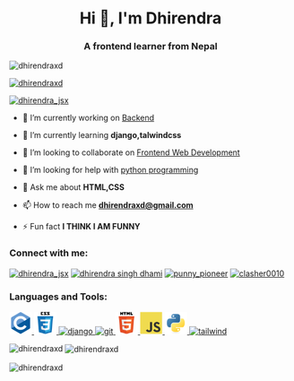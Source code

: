 <h1 align="center">Hi 👋, I'm Dhirendra</h1>
<h3 align="center"> A frontend learner  from Nepal</h3>

<p align="left"> <img src="https://komarev.com/ghpvc/?username=dhirendraxd&label=Profile%20views&color=0e75b6&style=flat" alt="dhirendraxd" /> </p>

<p align="left"> <a href="https://github.com/ryo-ma/github-profile-trophy"><img src="https://github-profile-trophy.vercel.app/?username=dhirendraxd" alt="dhirendraxd" /></a> </p>

<p align="left"> <a href="https://twitter.com/dhirendra_jsx" target="blank"><img src="https://img.shields.io/twitter/follow/dhirendra_jsx?logo=twitter&style=for-the-badge" alt="dhirendra_jsx" /></a> </p>

- 🔭 I’m currently working on [Backend](https://github.com/dhirendraxd/Django..git)

- 🌱 I’m currently learning **django,talwindcss**

- 👯 I’m looking to collaborate on [Frontend Web Development](https://github.com/dhirendraxd/Frontend-Project.git)

- 🤝 I’m looking for help with [python programming](https://github.com/dhirendraxd/Django..git)

- 💬 Ask me about **HTML,CSS**

- 📫 How to reach me **dhirendraxd@gmail.com**

- ⚡ Fun fact **I THINK I AM FUNNY**

<h3 align="left">Connect with me:</h3>
<p align="left">
<a href="https://twitter.com/dhirendra_jsx" target="blank"><img align="center" src="https://raw.githubusercontent.com/rahuldkjain/github-profile-readme-generator/master/src/images/icons/Social/twitter.svg" alt="dhirendra_jsx" height="30" width="40" /></a>
<a href="https://linkedin.com/in/dhirendra singh dhami" target="blank"><img align="center" src="https://raw.githubusercontent.com/rahuldkjain/github-profile-readme-generator/master/src/images/icons/Social/linked-in-alt.svg" alt="dhirendra singh dhami" height="30" width="40" /></a>
<a href="https://instagram.com/punny_pioneer" target="blank"><img align="center" src="https://raw.githubusercontent.com/rahuldkjain/github-profile-readme-generator/master/src/images/icons/Social/instagram.svg" alt="punny_pioneer" height="30" width="40" /></a>
<a href="https://discord.gg/clasher0010" target="blank"><img align="center" src="https://raw.githubusercontent.com/rahuldkjain/github-profile-readme-generator/master/src/images/icons/Social/discord.svg" alt="clasher0010" height="30" width="40" /></a>
</p>

<h3 align="left">Languages and Tools:</h3>
<p align="left"> <a href="https://www.cprogramming.com/" target="_blank" rel="noreferrer"> <img src="https://raw.githubusercontent.com/devicons/devicon/master/icons/c/c-original.svg" alt="c" width="40" height="40"/> </a> <a href="https://www.w3schools.com/css/" target="_blank" rel="noreferrer"> <img src="https://raw.githubusercontent.com/devicons/devicon/master/icons/css3/css3-original-wordmark.svg" alt="css3" width="40" height="40"/> </a> <a href="https://www.djangoproject.com/" target="_blank" rel="noreferrer"> <img src="https://cdn.worldvectorlogo.com/logos/django.svg" alt="django" width="40" height="40"/> </a> <a href="https://git-scm.com/" target="_blank" rel="noreferrer"> <img src="https://www.vectorlogo.zone/logos/git-scm/git-scm-icon.svg" alt="git" width="40" height="40"/> </a> <a href="https://www.w3.org/html/" target="_blank" rel="noreferrer"> <img src="https://raw.githubusercontent.com/devicons/devicon/master/icons/html5/html5-original-wordmark.svg" alt="html5" width="40" height="40"/> </a> <a href="https://developer.mozilla.org/en-US/docs/Web/JavaScript" target="_blank" rel="noreferrer"> <img src="https://raw.githubusercontent.com/devicons/devicon/master/icons/javascript/javascript-original.svg" alt="javascript" width="40" height="40"/> </a> <a href="https://www.python.org" target="_blank" rel="noreferrer"> <img src="https://raw.githubusercontent.com/devicons/devicon/master/icons/python/python-original.svg" alt="python" width="40" height="40"/> </a> <a href="https://tailwindcss.com/" target="_blank" rel="noreferrer"> <img src="https://www.vectorlogo.zone/logos/tailwindcss/tailwindcss-icon.svg" alt="tailwind" width="40" height="40"/> </a> </p>

<p><img align="left" src="https://github-readme-stats.vercel.app/api/top-langs?username=dhirendraxd&show_icons=true&locale=en&layout=compact" alt="dhirendraxd" /></p>

<p>&nbsp;<img align="center" src="https://github-readme-stats.vercel.app/api?username=dhirendraxd&show_icons=true&locale=en" alt="dhirendraxd" /></p>

<p><img align="center" src="https://github-readme-streak-stats.herokuapp.com/?user=dhirendraxd&" alt="dhirendraxd" /></p>
